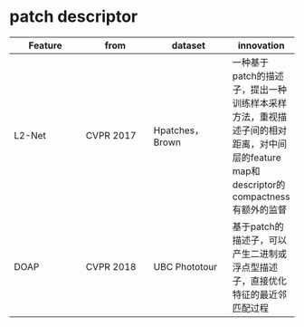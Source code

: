 # patch descriptor



<table><thead><tr><th width="150">Feature</th><th width="150">from</th><th width="150">dataset</th><th>innovation</th></tr></thead><tbody><tr><td>L2-Net</td><td>CVPR 2017</td><td>Hpatches，Brown</td><td>一种基于patch的描述子，提出一种训练样本采样方法，重视描述子间的相对距离，对中间层的feature map和descriptor的compactness有额外的监督</td></tr><tr><td>DOAP</td><td>CVPR 2018</td><td>UBC Phototour</td><td>基于patch的描述子，可以产生二进制或浮点型描述子，直接优化特征的最近邻匹配过程</td></tr></tbody></table>
